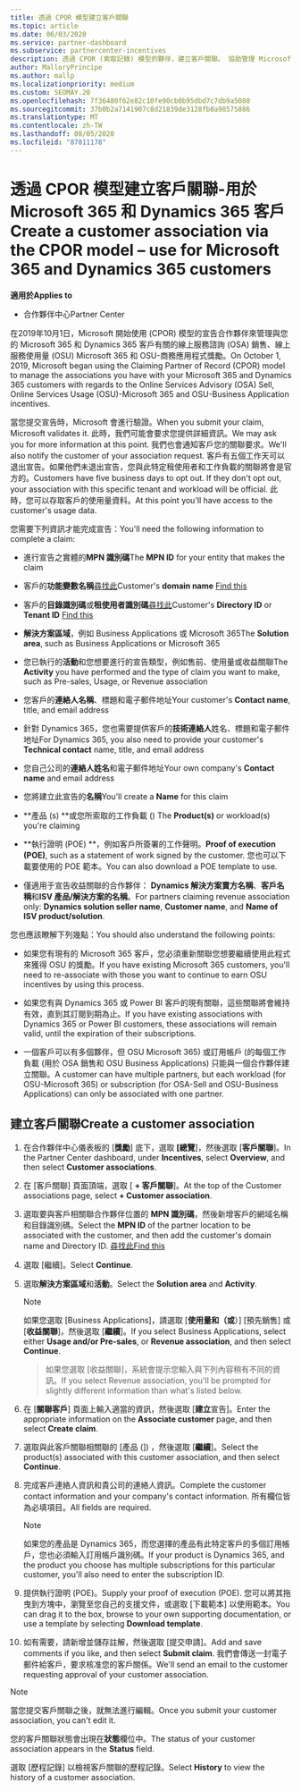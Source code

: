 ```yaml
---
title: 透過 CPOR 模型建立客戶關聯
ms.topic: article
ms.date: 06/03/2020
ms.service: partner-dashboard
ms.subservice: partnercenter-incentives
description: 透過 CPOR (索取記錄) 模型的夥伴，建立客戶關聯。 協助管理 Microsoft 365 和 Dynamics 365 客戶的銷售、使用、& 獎勵。
author: MalloryPrincipe
ms.author: mallp
ms.localizationpriority: medium
ms.custom: SEOMAY.20
ms.openlocfilehash: 7f36480f62e82c10fe90cb0b95dbd7c7db9a5080
ms.sourcegitcommit: 37b0b2a7141907c8d21839de3128fb8a98575886
ms.translationtype: MT
ms.contentlocale: zh-TW
ms.lasthandoff: 08/05/2020
ms.locfileid: "87811178"
---
```

# <a name="create-a-customer-association-via-the-cpor-model--use-for-microsoft-365-and-dynamics-365-customers"></a><span data-ttu-id="5f1e5-104">透過 CPOR 模型建立客戶關聯-用於 Microsoft 365 和 Dynamics 365 客戶</span><span class="sxs-lookup"><span data-stu-id="5f1e5-104">Create a customer association via the CPOR model – use for Microsoft 365 and Dynamics 365 customers</span></span>

<span data-ttu-id="5f1e5-105">**適用於**</span><span class="sxs-lookup"><span data-stu-id="5f1e5-105">**Applies to**</span></span>

- <span data-ttu-id="5f1e5-106">合作夥伴中心</span><span class="sxs-lookup"><span data-stu-id="5f1e5-106">Partner Center</span></span>

<span data-ttu-id="5f1e5-107">在2019年10月1日，Microsoft 開始使用 (CPOR) 模型的宣告合作夥伴來管理與您的 Microsoft 365 和 Dynamics 365 客戶有關的線上服務諮詢 (OSA) 銷售、線上服務使用量 (OSU) Microsoft 365 和 OSU-商務應用程式獎勵。</span><span class="sxs-lookup"><span data-stu-id="5f1e5-107">On October 1, 2019, Microsoft began using the Claiming Partner of Record (CPOR) model to manage the associations you have with your Microsoft 365 and Dynamics 365 customers with regards to the Online Services Advisory (OSA) Sell, Online Services Usage (OSU)-Microsoft 365 and OSU-Business Application incentives.</span></span>

<span data-ttu-id="5f1e5-108">當您提交宣告時，Microsoft 會進行驗證。</span><span class="sxs-lookup"><span data-stu-id="5f1e5-108">When you submit your claim, Microsoft validates it.</span></span> <span data-ttu-id="5f1e5-109">此時，我們可能會要求您提供詳細資訊。</span><span class="sxs-lookup"><span data-stu-id="5f1e5-109">We may ask you for more information at this point.</span></span> <span data-ttu-id="5f1e5-110">我們也會通知客戶您的關聯要求。</span><span class="sxs-lookup"><span data-stu-id="5f1e5-110">We'll also notify the customer of your association request.</span></span> <span data-ttu-id="5f1e5-111">客戶有五個工作天可以退出宣告。如果他們未退出宣告，您與此特定租使用者和工作負載的關聯將會是官方的。</span><span class="sxs-lookup"><span data-stu-id="5f1e5-111">Customers have five business days to opt out. If they don't opt out, your association with this specific tenant and workload will be official.</span></span> <span data-ttu-id="5f1e5-112">此時，您可以存取客戶的使用量資料。</span><span class="sxs-lookup"><span data-stu-id="5f1e5-112">At this point you'll have access to the customer's usage data.</span></span> 

<span data-ttu-id="5f1e5-113">您需要下列資訊才能完成宣告：</span><span class="sxs-lookup"><span data-stu-id="5f1e5-113">You'll need the following information to complete a claim:</span></span>

- <span data-ttu-id="5f1e5-114">進行宣告之實體的**MPN 識別碼**</span><span class="sxs-lookup"><span data-stu-id="5f1e5-114">The **MPN ID** for your entity that makes the claim</span></span>

- <span data-ttu-id="5f1e5-115">客戶的**功能變數名稱**[尋找此](find-domain-name.md)</span><span class="sxs-lookup"><span data-stu-id="5f1e5-115">Customer's **domain name** [Find this](find-domain-name.md)</span></span>

- <span data-ttu-id="5f1e5-116">客戶的**目錄識別碼**或**租使用者識別碼**[尋找此](find-domain-name.md)</span><span class="sxs-lookup"><span data-stu-id="5f1e5-116">Customer's **Directory ID** or **Tenant ID** [Find this](find-domain-name.md)</span></span>

- <span data-ttu-id="5f1e5-117">**解決方案區域**，例如 Business Applications 或 Microsoft 365</span><span class="sxs-lookup"><span data-stu-id="5f1e5-117">The **Solution area**, such as Business Applications or Microsoft 365</span></span>

- <span data-ttu-id="5f1e5-118">您已執行的**活動**和您想要進行的宣告類型，例如售前、使用量或收益關聯</span><span class="sxs-lookup"><span data-stu-id="5f1e5-118">The **Activity** you have performed and the type of claim you want to make, such as Pre-sales, Usage, or Revenue association</span></span>

- <span data-ttu-id="5f1e5-119">您客戶的**連絡人名稱**、標題和電子郵件地址</span><span class="sxs-lookup"><span data-stu-id="5f1e5-119">Your customer's **Contact name**, title, and email address</span></span>

- <span data-ttu-id="5f1e5-120">針對 Dynamics 365，您也需要提供客戶的**技術連絡人**姓名、標題和電子郵件地址</span><span class="sxs-lookup"><span data-stu-id="5f1e5-120">For Dynamics 365, you also need to provide your customer's **Technical contact** name, title, and email address</span></span>

- <span data-ttu-id="5f1e5-121">您自己公司的**連絡人姓名**和電子郵件地址</span><span class="sxs-lookup"><span data-stu-id="5f1e5-121">Your own company's **Contact name** and email address</span></span>

- <span data-ttu-id="5f1e5-122">您將建立此宣告的**名稱**</span><span class="sxs-lookup"><span data-stu-id="5f1e5-122">You'll create a **Name** for this claim</span></span>

- <span data-ttu-id="5f1e5-123">\*\*產品 (s) \*\*或您所索取的工作負載 () </span><span class="sxs-lookup"><span data-stu-id="5f1e5-123">The **Product(s)** or workload(s) you're claiming</span></span>

- <span data-ttu-id="5f1e5-124">\*\*執行證明 (POE) \*\*，例如客戶所簽署的工作聲明。</span><span class="sxs-lookup"><span data-stu-id="5f1e5-124">**Proof of execution (POE)**, such as a statement of work signed by the customer.</span></span> <span data-ttu-id="5f1e5-125">您也可以下載要使用的 POE 範本。</span><span class="sxs-lookup"><span data-stu-id="5f1e5-125">You can also download a POE template to use.</span></span>

- <span data-ttu-id="5f1e5-126">僅適用于宣告收益關聯的合作夥伴： **Dynamics 解決方案賣方名稱**、**客戶名稱**和**ISV 產品/解決方案的名稱**。</span><span class="sxs-lookup"><span data-stu-id="5f1e5-126">For partners claiming revenue association only: **Dynamics solution seller name**, **Customer name**, and **Name of ISV product/solution**.</span></span> 

<span data-ttu-id="5f1e5-127">您也應該瞭解下列幾點：</span><span class="sxs-lookup"><span data-stu-id="5f1e5-127">You should also understand the following points:</span></span>

- <span data-ttu-id="5f1e5-128">如果您有現有的 Microsoft 365 客戶，您必須重新關聯您想要繼續使用此程式來獲得 OSU 的獎勵。</span><span class="sxs-lookup"><span data-stu-id="5f1e5-128">If you have existing Microsoft 365 customers, you'll need to re-associate with those you want to continue to earn OSU incentives by using this process.</span></span>

- <span data-ttu-id="5f1e5-129">如果您有與 Dynamics 365 或 Power BI 客戶的現有關聯，這些關聯將會維持有效，直到其訂閱到期為止。</span><span class="sxs-lookup"><span data-stu-id="5f1e5-129">If you have existing associations with Dynamics 365 or Power BI customers, these associations will remain valid, until the expiration of their subscriptions.</span></span>

- <span data-ttu-id="5f1e5-130">一個客戶可以有多個夥伴，但 OSU Microsoft 365) 或訂用帳戶 (的每個工作負載 (用於 OSA 銷售和 OSU Business Applications) 只能與一個合作夥伴建立關聯。</span><span class="sxs-lookup"><span data-stu-id="5f1e5-130">A customer can have multiple partners, but each workload (for OSU-Microsoft 365) or subscription (for OSA-Sell and OSU-Business Applications) can only be associated with one partner.</span></span>

## <a name="create-a-customer-association"></a><span data-ttu-id="5f1e5-131">建立客戶關聯</span><span class="sxs-lookup"><span data-stu-id="5f1e5-131">Create a customer association</span></span>

1. <span data-ttu-id="5f1e5-132">在合作夥伴中心儀表板的 [**獎勵**] 底下，選取 **[總覽**]，然後選取 [**客戶關聯**]。</span><span class="sxs-lookup"><span data-stu-id="5f1e5-132">In the Partner Center dashboard, under **Incentives**, select **Overview**, and then select **Customer associations**.</span></span> 

2. <span data-ttu-id="5f1e5-133">在 [客戶關聯] 頁面頂端，選取 [ **+ 客戶關聯**]。</span><span class="sxs-lookup"><span data-stu-id="5f1e5-133">At the top of the Customer associations page, select **+ Customer association**.</span></span>

3. <span data-ttu-id="5f1e5-134">選取要與客戶相關聯合作夥伴位置的 **MPN 識別碼**，然後新增客戶的網域名稱和目錄識別碼。</span><span class="sxs-lookup"><span data-stu-id="5f1e5-134">Select the **MPN ID** of the partner location to be associated with the customer, and then add the customer's domain name and Directory ID.</span></span> [<span data-ttu-id="5f1e5-135">尋找此</span><span class="sxs-lookup"><span data-stu-id="5f1e5-135">Find this</span></span>](find-domain-name.md)

4. <span data-ttu-id="5f1e5-136">選取 \[繼續\]。</span><span class="sxs-lookup"><span data-stu-id="5f1e5-136">Select **Continue**.</span></span>

5. <span data-ttu-id="5f1e5-137">選取**解決方案區域**和**活動**。</span><span class="sxs-lookup"><span data-stu-id="5f1e5-137">Select the **Solution area** and **Activity**.</span></span> 

   >[!Note]
   >
   ><span data-ttu-id="5f1e5-138">如果您選取 [Business Applications]，請選取 [**使用量和（或**）] [預先銷售] 或 [**收益關聯**]，然後選取 [**繼續**]。</span><span class="sxs-lookup"><span data-stu-id="5f1e5-138">If you select Business Applications, select either **Usage and/or Pre-sales**, or **Revenue association**, and then select **Continue**.</span></span> 

   ><span data-ttu-id="5f1e5-139">如果您選取 [收益關聯]，系統會提示您輸入與下列內容稍有不同的資訊。</span><span class="sxs-lookup"><span data-stu-id="5f1e5-139">If you select Revenue association, you'll be prompted for slightly different information than what's listed below.</span></span>

6. <span data-ttu-id="5f1e5-140">在 [**關聯客戶**] 頁面上輸入適當的資訊，然後選取 [**建立**宣告]。</span><span class="sxs-lookup"><span data-stu-id="5f1e5-140">Enter the appropriate information on the **Associate customer** page, and then select **Create claim**.</span></span>

7. <span data-ttu-id="5f1e5-141">選取與此客戶關聯相關聯的 [產品 (]) ，然後選取 [**繼續**]。</span><span class="sxs-lookup"><span data-stu-id="5f1e5-141">Select the product(s) associated with this customer association, and then select **Continue**.</span></span>

8. <span data-ttu-id="5f1e5-142">完成客戶連絡人資訊和貴公司的連絡人資訊。</span><span class="sxs-lookup"><span data-stu-id="5f1e5-142">Complete the customer contact information and your company's contact information.</span></span> <span data-ttu-id="5f1e5-143">所有欄位皆為必填項目。</span><span class="sxs-lookup"><span data-stu-id="5f1e5-143">All fields are required.</span></span> 

   >[!NOTE]
   ><span data-ttu-id="5f1e5-144">如果您的產品是 Dynamics 365，而您選擇的產品有此特定客戶的多個訂用帳戶，您也必須輸入訂用帳戶識別碼。</span><span class="sxs-lookup"><span data-stu-id="5f1e5-144">If your product is Dynamics 365, and the product you choose has multiple subscriptions for this particular customer, you'll also need to enter the subscription ID.</span></span>

9. <span data-ttu-id="5f1e5-145">提供執行證明 (POE)。</span><span class="sxs-lookup"><span data-stu-id="5f1e5-145">Supply your proof of execution (POE).</span></span> <span data-ttu-id="5f1e5-146">您可以將其拖曳到方塊中，瀏覽至您自己的支援文件，或選取 [下載範本] 以使用範本。</span><span class="sxs-lookup"><span data-stu-id="5f1e5-146">You can drag it to the box, browse to your own supporting documentation, or use a template by selecting **Download template**.</span></span> 

10. <span data-ttu-id="5f1e5-147">如有需要，請新增並儲存註解，然後選取 [提交申請]。</span><span class="sxs-lookup"><span data-stu-id="5f1e5-147">Add and save comments if you like, and then select **Submit claim**.</span></span> <span data-ttu-id="5f1e5-148">我們會傳送一封電子郵件給客戶，要求核准您的客戶關係。</span><span class="sxs-lookup"><span data-stu-id="5f1e5-148">We'll send an email to the customer requesting approval of your customer association.</span></span>

   >[!NOTE]
   ><span data-ttu-id="5f1e5-149">當您提交客戶關聯之後，就無法進行編輯。</span><span class="sxs-lookup"><span data-stu-id="5f1e5-149">Once you submit your customer association, you can't edit it.</span></span>

<span data-ttu-id="5f1e5-150">您的客戶關聯狀態會出現在**狀態**欄位中。</span><span class="sxs-lookup"><span data-stu-id="5f1e5-150">The status of your customer association appears in the **Status** field.</span></span>

<span data-ttu-id="5f1e5-151">選取 [歷程記錄] 以檢視客戶關聯的歷程記錄。</span><span class="sxs-lookup"><span data-stu-id="5f1e5-151">Select **History** to view the history of a customer association.</span></span>
